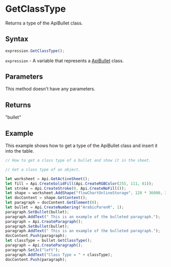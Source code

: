 # GetClassType

Returns a type of the ApiBullet class.

## Syntax

```javascript
expression.GetClassType();
```

`expression` - A variable that represents a [ApiBullet](../ApiBullet.md) class.

## Parameters

This method doesn't have any parameters.

## Returns

"bullet"

## Example

This example shows how to get a type of the ApiBullet class and insert it into the table.

```javascript editor-xlsx
// How to get a class type of a bullet and show it in the sheet.

// Get a class type of an object.

let worksheet = Api.GetActiveSheet();
let fill = Api.CreateSolidFill(Api.CreateRGBColor(255, 111, 61));
let stroke = Api.CreateStroke(0, Api.CreateNoFill());
let shape = worksheet.AddShape("flowChartOnlineStorage", 120 * 36000, 35 * 36000, fill, stroke, 0, 2 * 36000, 0, 3 * 36000);
let docContent = shape.GetContent();
let paragraph = docContent.GetElement(0);
let bullet = Api.CreateNumbering("ArabicParenR", 1);
paragraph.SetBullet(bullet);
paragraph.AddText(" This is an example of the bulleted paragraph.");
paragraph = Api.CreateParagraph();
paragraph.SetBullet(bullet);
paragraph.AddText(" This is an example of the bulleted paragraph.");
docContent.Push(paragraph);
let classType = bullet.GetClassType();
paragraph = Api.CreateParagraph();
paragraph.SetJc("left");
paragraph.AddText("Class Type = " + classType);
docContent.Push(paragraph);
```
